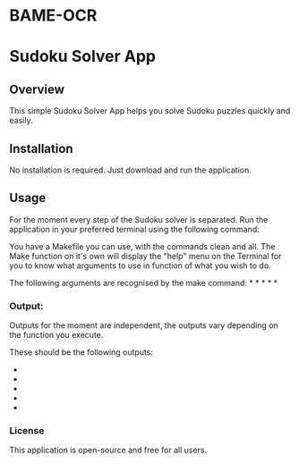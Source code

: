 # BAME-OCR


# Sudoku Solver App

## Overview

This simple Sudoku Solver App helps you solve Sudoku puzzles quickly and easily.

## Installation

No installation is required. Just download and run the application.

## Usage
For the moment every step of the Sudoku solver is separated.
Run the application in your preferred terminal using the following command:

You have a Makefile you can use, with the commands clean and all. The Make
function on it's own will display the "help" menu on the Terminal for you to
know what arguments to use in function of what you wish to do.

The following arguments are recognised by the make command:
*
*
*
*
*
### Output:

Outputs for the moment are independent, the outputs vary depending on the
function you execute. 

These should be the following outputs:

*
*
*
*
*

### License 

This application is open-source and free for all users.


